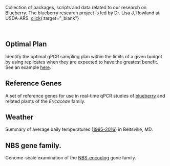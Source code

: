 Collection of packages, scripts and data related to our research on Blueberry. The blueberry research project is led by Dr. Lisa J. Rowland at USDA-ARS. [click](http://www.ars.usda.gov/pandp/people/people.htm?personid=4849){:target="_blank"}

<br>

## Optimal Plan  
Identify the optimal qPCR sampling plan within the limits of a given budget by using replicates when they are expected to have the greatest benefit. See an example [here](optimal_Plan.md). 

## Reference Genes  
A set of reference genes for use in real-time qPCR studies of [blueberry](references.md) and related plants of the *Ericaceae* family.

## Weather
Summary of average daily temperatures ([1995-2016](weather.md)) in Beltsville, MD. 

## NBS gene family.
Genome-scale examination of the [NBS-encoding]() gene family.

